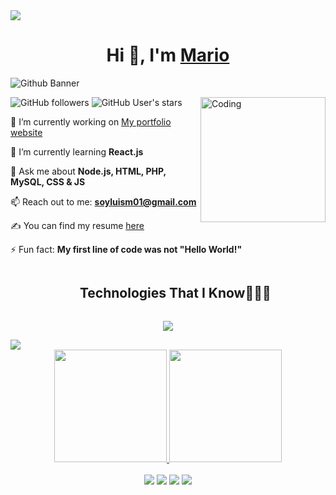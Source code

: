 <img src="https://user-images.githubusercontent.com/73097560/115834477-dbab4500-a447-11eb-908a-139a6edaec5c.gif">
<h1 align="center">Hi 👋, I'm <a href="" target="blank">
Mario</a></h1>

![Github Banner]()



<img align="right" alt="Coding" width="200" src="https://media.giphy.com/media/M9gbBd9nbDrOTu1Mqx/giphy.gif">

![GitHub followers](https://img.shields.io/github/followers/Mariobustamante01?style=social) ![GitHub User's stars](https://img.shields.io/github/stars/Mariobustamante01?style=social)<img src="https://komarev.com/ghpvc/?username=Mariobustamante01" alt="" />



 🔭 I’m currently working on [My portfolio website]()

 🌱 I’m currently learning **React.js**

 💬 Ask me about **Node.js, HTML, PHP, MySQL, CSS & JS**

 📫 Reach out to me: **soyluism01@gmail.com**

 ✍ You can find my resume [here]()

 ⚡ Fun fact: **My first line of code was not "Hello World!"**


<div id="user-content-toc">
  <ul align="center">
    <summary><h2 style="display: inline-block">Technologies That I Know👨🏻‍💻</h2></summary>
  </ul>
</div>


<p align="center">
  <a href="https://skillicons.dev">
    <img src="https://skillicons.dev/icons?i=git,css,discord,figma,github,html,js,mysql,nodejs,postman,react,tailwind,ts,vscode&perline=14" />
  </a>
</p>

<img src="https://user-images.githubusercontent.com/73097560/115834477-dbab4500-a447-11eb-908a-139a6edaec5c.gif">

<div align="center">
  <a href="https://github.com/Mariobustamante01">
  <img height="180em" src="https://github-readme-stats.vercel.app/api?username=Mariobustamante01&show_icons=true&theme=dark&include_all_commits=true&count_private=true"/>
  <img height="180em" src="https://github-readme-stats.vercel.app/api/top-langs/?username=Mariobustamante01&layout=compact&langs_count=7&theme=dark"/>
</div>
<br>
<div align ="center"> 
  <a href="https://www.instagram.com/mario.bustamante__/" target="_blank"><img src="https://img.shields.io/badge/-Instagram-%23333?style=for-the-badge&logo=instagram&logoColor=white" target="_blank"></a>
 <a href="https://www.facebook.com/profile.php?id=100014718348240" target="_blank"><img src="https://img.shields.io/badge/Facebook-%23333?style=for-the-badge&logo=facebook&logoColor=white" target="_blank"></a> 
  <a href = "soyluism01@gmail.com"><img src="https://img.shields.io/badge/-Gmail-%23333?style=for-the-badge&logo=gmail&logoColor=white" target="_blank"></a>
  <a href="https://www.linkedin.com/in/luis-mario-bustamante-iglesias-037b30295/" target="_blank"><img src="https://img.shields.io/badge/-LinkedIn-%23333?style=for-the-badge&logo=linkedin&logoColor=white" target="_blank"></a> 
</div>


</div>

